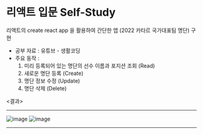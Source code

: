 # 리액트 입문 Self-Study
리액트의 create react app 을 활용하여 간단한 앱 (2022 카타르 국가대표팀 명단) 구현
- 공부 자료 : 유튜브 - 생활코딩
- 주요 동작 :
  1) 미리 등록되어 있는 명단의 선수 이름과 포지션 조회 (Read)
  2) 새로운 명단 등록 (Create)
  3) 명단 정보 수정 (Update)
  4) 명단 삭제 (Delete)

<결과>
<hr>

![image](https://user-images.githubusercontent.com/108685557/210597489-d85d5b1a-105b-4d56-af1e-28799528fa92.png)
![image](https://user-images.githubusercontent.com/108685557/210598316-301fd0a8-ce9e-4450-99df-2dd3551d2d41.png)
<hr>
